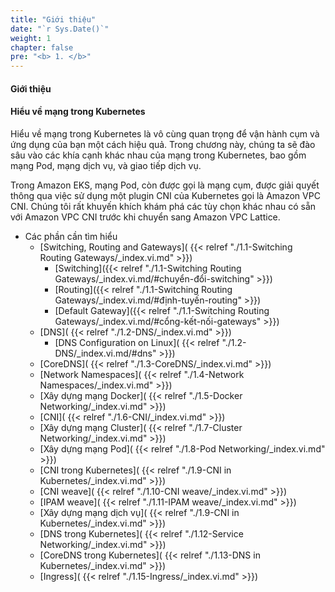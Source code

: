 ```yaml
---
title: "Giới thiệu"
date: "`r Sys.Date()`"
weight: 1
chapter: false
pre: "<b> 1. </b>"
---
```


#### Giới thiệu

#### Hiểu về mạng trong Kubernetes

Hiểu về mạng trong Kubernetes là vô cùng quan trọng để vận hành cụm và ứng dụng của bạn một cách hiệu quả. Trong chương này, chúng ta sẽ đào sâu vào các khía cạnh khác nhau của mạng trong Kubernetes, bao gồm mạng Pod, mạng dịch vụ, và giao tiếp dịch vụ.

Trong Amazon EKS, mạng Pod, còn được gọi là mạng cụm, được giải quyết thông qua việc sử dụng một plugin CNI của Kubernetes gọi là Amazon VPC CNI. Chúng tôi rất khuyến khích khám phá các tùy chọn khác nhau có sẵn với Amazon VPC CNI trước khi chuyển sang Amazon VPC Lattice.

- Các phần cần tìm hiểu 
    - [Switching, Routing and Gateways]( {{< relref "./1.1-Switching Routing Gateways/_index.vi.md" >}})
      - [Switching]({{< relref "./1.1-Switching Routing Gateways/_index.vi.md/#chuyển-đổi-switching" >}})
      - [Routing]({{< relref "./1.1-Switching Routing Gateways/_index.vi.md/#định-tuyến-routing" >}})
      - [Default Gateway]({{< relref "./1.1-Switching Routing Gateways/_index.vi.md/#cổng-kết-nối-gateways" >}})
    - [DNS]( {{< relref "./1.2-DNS/_index.vi.md" >}})
      - [DNS Configuration on Linux]( {{< relref "./1.2-DNS/_index.vi.md/#dns" >}})
    - [CoreDNS]( {{< relref "./1.3-CoreDNS/_index.vi.md" >}})
    - [Network Namespaces]( {{< relref "./1.4-Network Namespaces/_index.vi.md" >}})
    - [Xây dựng mạng Docker]( {{< relref "./1.5-Docker Networking/_index.vi.md" >}})
    - [CNI]( {{< relref "./1.6-CNI/_index.vi.md" >}})
    - [Xây dựng mạng Cluster]( {{< relref "./1.7-Cluster Networking/_index.vi.md" >}})
    - [Xây dựng mạng Pod]( {{< relref "./1.8-Pod Networking/_index.vi.md" >}})
    - [CNI trong Kubernetes]( {{< relref "./1.9-CNI in Kubernetes/_index.vi.md" >}})
    - [CNI weave]( {{< relref "./1.10-CNI weave/_index.vi.md" >}})
    - [IPAM weave]( {{< relref "./1.11-IPAM weave/_index.vi.md" >}})
    - [Xây dựng mạng dịch vụ]( {{< relref "./1.9-CNI in Kubernetes/_index.vi.md" >}})
    - [DNS trong Kubernetes]( {{< relref "./1.12-Service Networking/_index.vi.md" >}})
    - [CoreDNS trong Kubernetes]( {{< relref "./1.13-DNS in Kubernetes/_index.vi.md" >}})
    - [Ingress]( {{< relref "./1.15-Ingress/_index.vi.md" >}})
  